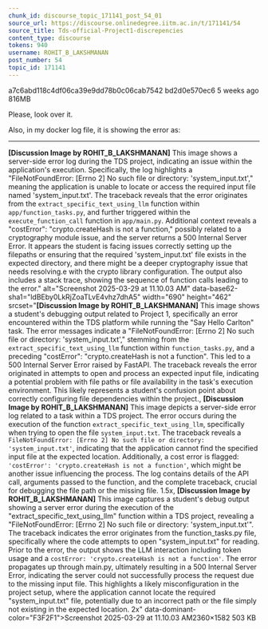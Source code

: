 ```yaml
---
chunk_id: discourse_topic_171141_post_54_01
source_url: https://discourse.onlinedegree.iitm.ac.in/t/171141/54
source_title: Tds-official-Project1-discrepencies
content_type: discourse
tokens: 940
username: ROHIT_B_LAKSHMANAN
post_number: 54
topic_id: 171141
---
```


a7c6abd118c4df06ca39e9dd78b0c06cab7542 bd2d0e570ec6 5 weeks ago 816MB

Please, look over it.

Also, in my docker log file, it is showing the error as:

---

**[Discussion Image by ROHIT_B_LAKSHMANAN]** This image shows a server-side error log during the TDS project, indicating an issue within the application's execution. Specifically, the log highlights a "FileNotFoundError: [Errno 2] No such file or directory: 'system_input.txt'," meaning the application is unable to locate or access the required input file named 'system_input.txt'. The traceback reveals that the error originates from the `extract_specific_text_using_llm` function within `app/function_tasks.py`, and further triggered within the `execute_function_call` function in `app/main.py`. Additional context reveals a "costError": "crypto.createHash is not a function," possibly related to a cryptography module issue, and the server returns a 500 Internal Server Error. It appears the student is facing issues correctly setting up the filepaths or ensuring that the required 'system_input.txt' file exists in the expected directory, and there might be a deeper cryptography issue that needs resolving.e with the crypto library configuration. The output also includes a stack trace, showing the sequence of function calls leading to the error." alt="Screenshot 2025-03-29 at 11.10.03 AM" data-base62-sha1="ldBEby0LkRjZoaTLvE4vhz7dhA5" width="690" height="462" srcset="**[Discussion Image by ROHIT_B_LAKSHMANAN]** This image shows a student's debugging output related to Project 1, specifically an error encountered within the TDS platform while running the "Say Hello Carlton" task. The error messages indicate a "FileNotFoundError: [Errno 2] No such file or directory: 'system_input.txt'," stemming from the `extract_specific_text_using_llm` function within `function_tasks.py`, and a preceding "costError": "crypto.createHash is not a function". This led to a 500 Internal Server Error raised by FastAPI. The traceback reveals the error originated in attempts to open and process an expected input file, indicating a potential problem with file paths or file availability in the task's execution environment. This likely represents a student's confusion point about correctly configuring file dependencies within the project., **[Discussion Image by ROHIT_B_LAKSHMANAN]** This image depicts a server-side error log related to a task within a TDS project. The error occurs during the execution of the function `extract_specific_text_using_llm`, specifically when trying to open the file `system_input.txt`. The traceback reveals a `FileNotFoundError: [Errno 2] No such file or directory: 'system_input.txt'`, indicating that the application cannot find the specified input file at the expected location. Additionally, a cost error is flagged: `'costError': 'crypto.createHash is not a function'`, which might be another issue influencing the process. The log contains details of the API call, arguments passed to the function, and the complete traceback, crucial for debugging the file path or the missing file. 1.5x, **[Discussion Image by ROHIT_B_LAKSHMANAN]** This image captures a student's debug output showing a server error during the execution of the "extract_specific_text_using_llm" function within a TDS project, revealing a "FileNotFoundError: [Errno 2] No such file or directory: 'system_input.txt'". The traceback indicates the error originates from the function_tasks.py file, specifically where the code attempts to open "system_input.txt" for reading. Prior to the error, the output shows the LLM interaction including token usage and a `costError: 'crypto.createHash is not a function'`. The error propagates up through main.py, ultimately resulting in a 500 Internal Server Error, indicating the server could not successfully process the request due to the missing input file. This highlights a likely misconfiguration in the project setup, where the application cannot locate the required "system_input.txt" file, potentially due to an incorrect path or the file simply not existing in the expected location. 2x" data-dominant-color="F3F2F1">Screenshot 2025-03-29 at 11.10.03 AM2360×1582 503 KB
